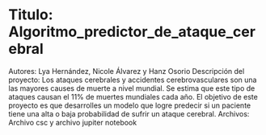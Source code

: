 # Titulo: Algoritmo_predictor_de_ataque_cerebral
Autores: Lya Hernández, Nicole Álvarez y Hanz Osorio
Descripción del proyecto:
Los ataques cerebrales y accidentes cerebrovasculares son una las mayores causes de muerte a nivel mundial. Se estima que este tipo de ataques causan el 11% de muertes mundiales cada año. El objetivo de este proyecto es que desarrolles un modelo que logre predecir si un paciente tiene una alta o baja probabilidad de sufrir un ataque cerebral.
Archivos: Archivo csc y archivo jupiter notebook
